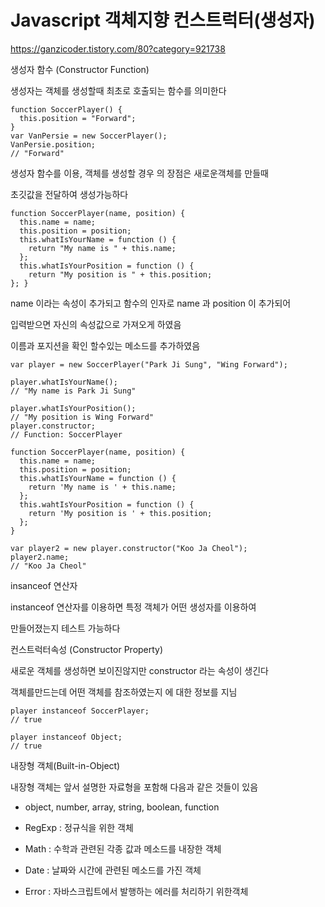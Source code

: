 # Javascript 객체지향 컨스트럭터(생성자)
https://ganzicoder.tistory.com/80?category=921738

생성자 함수 (Constructor Function)

 

생성자는 객체를 생성할때 최초로 호출되는 함수를 의미한다

```
function SoccerPlayer() { 
  this.position = "Forward";
}
var VanPersie = new SoccerPlayer();
VanPersie.position;
// "Forward"
```

생성자 함수를 이용, 객체를 생성할 경우 의 장점은 새로운객체를 만들때

초깃값을 전달하여 생성가능하다

 
```
function SoccerPlayer(name, position) { 
  this.name = name;
  this.position = position; 
  this.whatIsYourName = function () {
    return "My name is " + this.name;
  };
  this.whatIsYourPosition = function () { 
	return "My position is " + this.position;
}; }
```

name 이라는 속성이 추가되고 함수의 인자로 name 과 position 이 추가되어

입력받으면 자신의 속성값으로 가져오게 하였음

이름과 포지션을 확인 할수있는 메소드를 추가하였음

 
```
var player = new SoccerPlayer("Park Ji Sung", "Wing Forward");

player.whatIsYourName();
// "My name is Park Ji Sung"

player.whatIsYourPosition();
// "My position is Wing Forward"
player.constructor;
// Function: SoccerPlayer

function SoccerPlayer(name, position) { 
  this.name = name;
  this.position = position; 
  this.whatIsYourName = function () {
    return 'My name is ' + this.name;
  };
  this.wahtIsYourPosition = function () { 
	return 'My position is ' + this.position;
  }; 
}

var player2 = new player.constructor("Koo Ja Cheol");
player2.name;
// "Koo Ja Cheol"
```

insanceof 연산자

instanceof 연산자를 이용하면 특정 객체가 어떤 생성자를 이용하여 

만들어졌는지 테스트 가능하다

 

컨스트럭터속성 (Constructor Property)

새로운 객체를 생성하면 보이진않지만 constructor 라는 속성이 생긴다

객체를만드는데 어떤 객체를 참조하였는지 에 대한 정보를 지님

 
```
player instanceof SoccerPlayer;
// true

player instanceof Object;
// true
```

내장형 객체(Built-in-Object)

내장형 객체는 앞서 설명한 자료형을 포함해 다음과 같은 것들이 있음

 

- object, number, array, string, boolean, function

- RegExp : 정규식을 위한 객체

- Math : 수학과 관련된 각종 값과 메소드를 내장한 객체

- Date : 날짜와 시간에 관련된 메소드를 가진 객체

- Error : 자바스크립트에서 발행하는 에러를 처리하기 위한객체